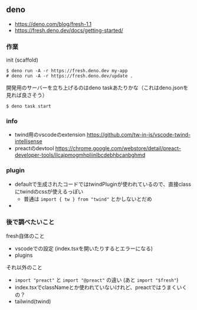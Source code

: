 ## deno

- https://deno.com/blog/fresh-1.1
- https://fresh.deno.dev/docs/getting-started/

### 作業

init (scaffold)

```console
$ deno run -A -r https://fresh.deno.dev my-app
# deno run -A -r https://fresh.deno.dev/update .
```

開発用のサーバーを立ち上げるのはdeno taskあたりかな（これはdeno.jsonを見れば良さそう）

```console
$ deno task start
```

### info

- twind用のvscodeのextension https://github.com/tw-in-js/vscode-twind-intellisense
- preactのdevtool https://chrome.google.com/webstore/detail/preact-developer-tools/ilcajpmogmhpliinlbcdebhbcanbghmd

### plugin

- defaultで生成されたコードではtwindPluginが使われているので、直接classにtwindのcssが使えるっぽい
  - 普通は `import { tw } from "twind"` とかしないとだめ
- 

### 後で調べたいこと

fresh自体のこと

- vscodeでの設定 (index.tsxを開いたりするとエラーになる)
- plugins

それ以外のこと

- `import "preact"` と `import "@preact"` の違い (あと `import "$fresh"`)
- index.tsxでclassNameとか使われていないけれど、preactではうまくいくの？
- tailwind(twind)
